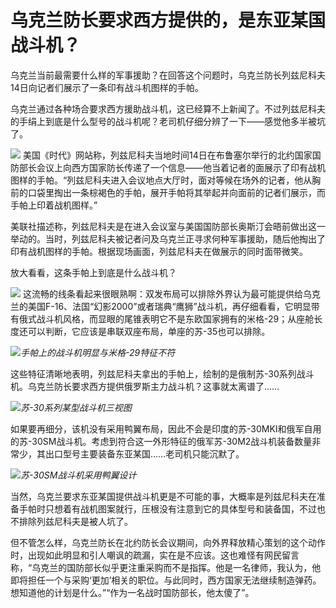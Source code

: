 # 乌克兰防长要求西方提供的，是东亚某国战斗机？

乌克兰当前最需要什么样的军事援助？在回答这个问题时，乌克兰防长列兹尼科夫14日向记者们展示了一条印有战斗机图样的手帕。

乌克兰通过各种场合要求西方援助战斗机，这已经算不上新闻了。不过列兹尼科夫的手绢上到底是什么型号的战斗机呢？老司机仔细分辨了一下——感觉他多半被坑了。

![](https://inews.gtimg.com/newsapp_bt/0/15667441244/1000)
美国《时代》网站称，列兹尼科夫当地时间14日在布鲁塞尔举行的北约国家国防部长会议上向西方国家防长传递了一个信息——他当着记者的面展示了印有战机图样的手帕。“列兹尼科夫进入会议地点大厅时，面对等候在场外的记者，他从胸前的口袋里掏出一条棕褐色的手帕，展开手帕将其举起并向面前的记者们展示，而手帕上印着战机图样。”

美联社描述称，列兹尼科夫是在进入会议室与美国国防部长奥斯汀会晤前做出这一举动的。当时，列兹尼科夫被记者问及乌克兰正寻求何种军事援助，随后他掏出了印有战机图样的手帕。根据现场画面，列兹尼科夫在做展示的同时面带微笑。

放大看看，这条手帕上到底是什么战斗机？

![](https://inews.gtimg.com/newsapp_bt/0/15667441249/1000)
这流畅的线条看起来很眼熟啊：双发布局可以排除外界认为最可能提供给乌克兰的美国F-16、法国“幻影2000”或者瑞典“鹰狮”战斗机，再仔细看看，它明显带有俄式战斗机风格，而显眼的尾锥表明它不是东欧国家拥有的米格-29；从座舱长度还可以判断，它应该是串联双座布局，单座的苏-35也可以排除。

![](https://inews.gtimg.com/newsapp_bt/0/15667441242/1000)_手帕上的战斗机明显与米格-29特征不符_

这些特征清晰地表明，列兹尼科夫拿出的手帕上，绘制的是俄制苏-30系列战斗机。乌克兰防长要求西方提供俄罗斯主力战斗机？这事就太离谱了……

![](https://inews.gtimg.com/newsapp_bt/0/15667441239/1000)_苏-30系列某型战斗机三视图_

如果要再细分，该机没有采用鸭翼布局，因此不会是印度的苏-30MKI和俄军自用的苏-30SM战斗机。考虑到符合这一外形特征的俄军苏-30M2战斗机装备数量非常少，其出口型号主要装备东亚某国……老司机只能沉默了。

![](https://inews.gtimg.com/newsapp_bt/0/15667441241/1000)_苏-30SM战斗机采用鸭翼设计_

当然，乌克兰要求东亚某国提供战斗机更是不可能的事，大概率是列兹尼科夫在准备手帕时只想着有战机图案就行，压根没有注意到它的具体型号和装备国，不过也不排除列兹尼科夫是被人坑了。

但不管怎么样，乌克兰防长在北约防长会议期间，向外界释放精心策划的这个动作时，出现如此明显和引人嘲讽的疏漏，实在是不应该。这也难怪有网民留言称，“乌克兰的国防部长似乎更注重采购而不是指挥。他是一名律师，我认为，他即将担任一个与采购‘更加’相关的职位。与此同时，西方国家无法继续制造弹药。想知道他的计划是什么。”“作为一名战时国防部长，他太傻了”。

